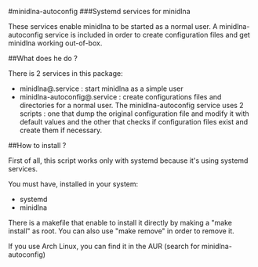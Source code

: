 #minidlna-autoconfig
###Systemd services for minidlna

These services enable minidlna to be started as a normal user. A minidlna-autoconfig service is included in order to create configuration files and get minidlna working out-of-box.

##What does he do ?

There is 2 services in this package:
* minidlna@.service : start minidlna as a simple user
* minidlna-autoconfig@.service : create configurations files and directories for a normal user. The minidlna-autoconfig service uses 2 scripts : one that dump the original configuration file and modify it with default values and the other that checks if configuration files exist and create them if necessary.

##How to install ?

First of all, this script works only with systemd because it's using systemd services.

You must have, installed in your system:
* systemd
* minidlna

There is a makefile that enable to install it directly by making a "make install" as root. You can also use "make remove" in order to remove it.

If you use Arch Linux, you can find it in the AUR (search for minidlna-autoconfig)

